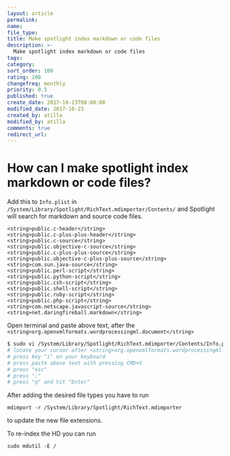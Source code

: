 ```yaml
---
layout: article
permalink:
name:
file_type:
title: Make spotlight index markdown or code files
description: >-
  Make spotlight index markdown or code files
tags:  
category:  
sort_order: 100
rating: 100
changefreq: monthly
priority: 0.5
published: true
create_date: 2017-10-23T00:00:00
modified_date: 2017-10-23
created_by: atilla
modified_by: atilla
comments: true
redirect_url:
---
```



# How can I make spotlight index markdown or code files?


Add this to `Info.plist` in `/System/Library/Spotlight/RichText.mdimporter/Contents/` and Spotlight will search for markdown and source code files.



```
<string>public.c-header</string>
<string>public.c-plus-plus-header</string>
<string>public.c-source</string>
<string>public.objective-c-source</string>
<string>public.c-plus-plus-source</string>
<string>public.objective-c-plus-plus-source</string>
<string>com.sun.java-source</string>
<string>public.perl-script</string>
<string>public.python-script</string>
<string>public.csh-script</string>
<string>public.shell-script</string>
<string>public.ruby-script</string>
<string>public.php-script</string>
<string>com.netscape.javascript-source</string>
<string>net.daringfireball.markdown</string>
```

Open terminal and paste above text,
after the `<string>org.openxmlformats.wordprocessingml.document</string>`

```bash
$ sudo vi /System/Library/Spotlight/RichText.mdimporter/Contents/Info.plist
# locate your cursor after <string>org.openxmlformats.wordprocessingml.document</string>
# press key "i" on your keyboard
# press paste above text with pressing CMD+V
# press "esc"
# press ":"
# press "q" and hit "Enter"
```


After adding the desired file types you have to run
```
mdimport -r /System/Library/Spotlight/RichText.mdimporter
```
to update the new file extensions.

To re-index the HD you can run

```
sudo mdutil -E /
```
